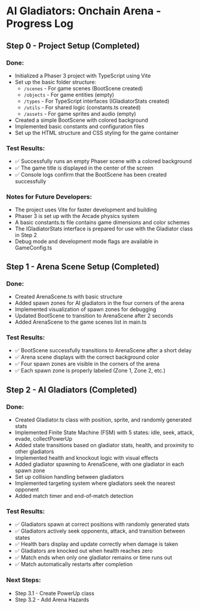 # AI Gladiators: Onchain Arena - Progress Log

## Step 0 - Project Setup (Completed)

### Done:
- Initialized a Phaser 3 project with TypeScript using Vite
- Set up the basic folder structure:
  - `/scenes` - For game scenes (BootScene created)
  - `/objects` - For game entities (empty)
  - `/types` - For TypeScript interfaces (IGladiatorStats created)
  - `/utils` - For shared logic (constants.ts created)
  - `/assets` - For game sprites and audio (empty)
- Created a simple BootScene with colored background
- Implemented basic constants and configuration files
- Set up the HTML structure and CSS styling for the game container

### Test Results:
- ✅ Successfully runs an empty Phaser scene with a colored background
- ✅ The game title is displayed in the center of the screen
- ✅ Console logs confirm that the BootScene has been created successfully

### Notes for Future Developers:
- The project uses Vite for faster development and building
- Phaser 3 is set up with the Arcade physics system
- A basic constants.ts file contains game dimensions and color schemes
- The IGladiatorStats interface is prepared for use with the Gladiator class in Step 2
- Debug mode and development mode flags are available in GameConfig.ts

## Step 1 - Arena Scene Setup (Completed)

### Done:
- Created ArenaScene.ts with basic structure
- Added spawn zones for AI gladiators in the four corners of the arena
- Implemented visualization of spawn zones for debugging
- Updated BootScene to transition to ArenaScene after 2 seconds
- Added ArenaScene to the game scenes list in main.ts

### Test Results:
- ✅ BootScene successfully transitions to ArenaScene after a short delay
- ✅ Arena scene displays with the correct background color
- ✅ Four spawn zones are visible in the corners of the arena
- ✅ Each spawn zone is properly labeled (Zone 1, Zone 2, etc.)

## Step 2 - AI Gladiators (Completed)

### Done:
- Created Gladiator.ts class with position, sprite, and randomly generated stats
- Implemented Finite State Machine (FSM) with 5 states: idle, seek, attack, evade, collectPowerUp
- Added state transitions based on gladiator stats, health, and proximity to other gladiators
- Implemented health and knockout logic with visual effects
- Added gladiator spawning to ArenaScene, with one gladiator in each spawn zone
- Set up collision handling between gladiators
- Implemented targeting system where gladiators seek the nearest opponent
- Added match timer and end-of-match detection

### Test Results:
- ✅ Gladiators spawn at correct positions with randomly generated stats
- ✅ Gladiators actively seek opponents, attack, and transition between states
- ✅ Health bars display and update correctly when damage is taken
- ✅ Gladiators are knocked out when health reaches zero
- ✅ Match ends when only one gladiator remains or time runs out
- ✅ Match automatically restarts after completion

### Next Steps:
- Step 3.1 - Create PowerUp class
- Step 3.2 - Add Arena Hazards 